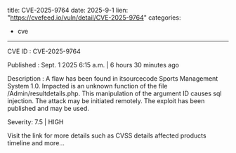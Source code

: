  
title: CVE-2025-9764
date: 2025-9-1
lien: "https://cvefeed.io/vuln/detail/CVE-2025-9764"
categories:
  - cve
---

CVE ID : CVE-2025-9764

Published :  Sept. 1
2025
6:15 a.m. | 6 hours
30 minutes ago

Description : A flaw has been found in itsourcecode Sports Management System 1.0. Impacted is an unknown function of the file /Admin/resultdetails.php. This manipulation of the argument ID causes sql injection. The attack may be initiated remotely. The exploit has been published and may be used.

Severity: 7.5 | HIGH

Visit the link for more details
such as CVSS details
affected products
timeline
and more...
